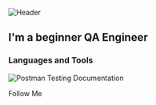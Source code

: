 ![Header](https://github.com/onlyomu/onlyomu/blob/main/assets/1.png, "Hello world!")

## I'm a beginner QA Engineer

### Languages and Tools
![Postman](https://img.shields.io/badge/-Postman-3C50D2?style=for-the-badge&logo=postman&logoColor=FF6C37)
Testing Documentation

Follow Me
